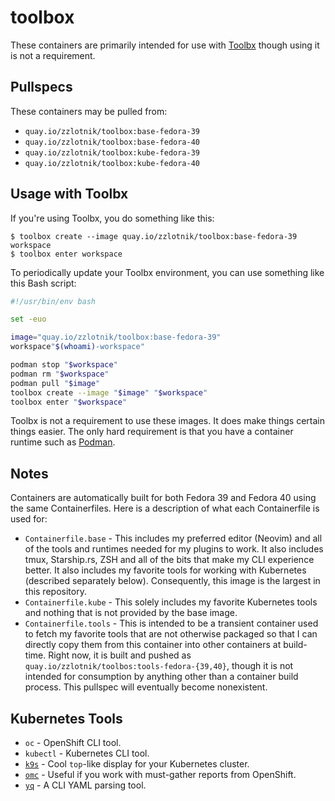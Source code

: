 # toolbox

These containers are primarily intended for use with
[Toolbx](https://github.com/containers/toolbox) though using it is not a
requirement.

## Pullspecs

These containers may be pulled from:

- `quay.io/zzlotnik/toolbox:base-fedora-39`
- `quay.io/zzlotnik/toolbox:base-fedora-40`
- `quay.io/zzlotnik/toolbox:kube-fedora-39`
- `quay.io/zzlotnik/toolbox:kube-fedora-40`

## Usage with Toolbx

If you're using Toolbx, you do something like this:

```console
$ toolbox create --image quay.io/zzlotnik/toolbox:base-fedora-39 workspace
$ toolbox enter workspace
```

To periodically update your Toolbx environment, you can use something like this
Bash script:

```bash
#!/usr/bin/env bash

set -euo

image="quay.io/zzlotnik/toolbox:base-fedora-39"
workspace"$(whoami)-workspace"

podman stop "$workspace"
podman rm "$workspace"
podman pull "$image"
toolbox create --image "$image" "$workspace"
toolbox enter "$workspace"
```

Toolbx is not a requirement to use these images. It does make things certain
things easier. The only hard requirement is that you have a container runtime
such as [Podman](https://podman.io).

## Notes

Containers are automatically built for both Fedora 39 and Fedora 40 using the
same Containerfiles. Here is a description of what each Containerfile is used
for:

- `Containerfile.base` - This includes my preferred editor (Neovim) and all of
  the tools and runtimes needed for my plugins to work. It also includes tmux,
  Starship.rs, ZSH and all of the bits that make my CLI experience better. It
  also includes my favorite tools for working with Kubernetes (described
  separately below). Consequently, this image is the largest in this repository.
- `Containerfile.kube` - This solely includes my favorite Kubernetes tools and
  nothing that is not provided by the base image.
- `Containerfile.tools` - This is intended to be a transient container used to
  fetch my favorite tools that are not otherwise packaged so that I can
  directly copy them from this container into other containers at build-time.
  Right now, it is built and pushed as
  `quay.io/zzlotnik/toolbos:tools-fedora-{39,40}`, though it is not intended
  for consumption by anything other than a container build process. This
  pullspec will eventually become nonexistent.

## Kubernetes Tools

- `oc` - OpenShift CLI tool.
- `kubectl` - Kubernetes CLI tool.
- [`k9s`](https://github.com/derailed/k9s) - Cool `top`-like display for your Kubernetes cluster.
- [`omc`](https://github.com/gmeghnani/omc) - Useful if you work with must-gather reports from OpenShift.
- [`yq`](https://github.com/mikefarah/yq) - A CLI YAML parsing tool.
